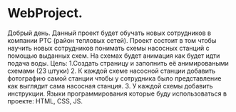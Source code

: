 # WebProject.
Добрый день. Данный проект будет обучать новых сотрудников в компании РТС (район тепловых сетей). Проект состоит в том чтобы научить новых сотрудников понимать схемы насосных станций  с помощью выданных схем. На схемах будет анимация как будет идти подача воды.
Цель: 1.Создать страницу и заполнить её анимироваными схемами (23 штуки) 2. К каждой схеме насосной станции добавить фотографию самой станции чтобы у сотрудника было представление как выглядит сама насосная станция. 3. У каждой схемы добавить инструкции.
Языки программирования которые буду использоваться в проекте: HTML, CSS, JS.
